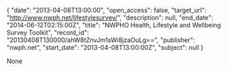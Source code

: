 {
  "date": "2013-04-08T13:00:00", 
  "open_access": false, 
  "target_url": "http://www.nwph.net/lifestylesurvey/", 
  "description": null, 
  "end_date": "2014-06-12T02:15:00Z", 
  "title": "NWPHO Health, Lifestyle and Wellbeing Survey Toolkit", 
  "record_id": "20130408T130000/ahW8tZnvJm1sWi8jzaOuLg==", 
  "publisher": "nwph.net", 
  "start_date": "2013-04-08T13:00:00Z", 
  "subject": null
}

None